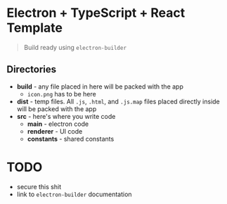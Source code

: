 # Electron + TypeScript + React Template

> Build ready using `electron-builder`

## Directories
- **build** - any file placed in here will be packed with the app
  - `icon.png` has to be here
- **dist** - temp files. All `.js`, `.html`, and `.js.map` files placed directly inside will be packed with the app
- **src** - here's where you write code
  - **main** - electron code
  - **renderer** - UI code
  - **constants** - shared constants

# TODO
- secure this shit
- link to `electron-builder` documentation